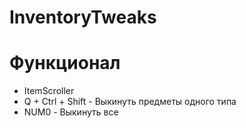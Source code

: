 # InventoryTweaks

# Функционал

- ItemScroller
- Q + Ctrl + Shift - Выкинуть предметы одного типа
- NUM0 - Выкинуть все

  
